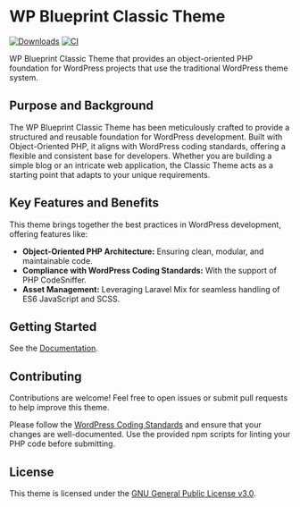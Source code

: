 # WP Blueprint Classic Theme

[![Downloads](https://img.shields.io/packagist/dt/wp-blueprint/theme-classic)](https://packagist.org/packages/wp-blueprint/theme-classic) [![CI](https://github.com/WP-Blueprint/wp-blueprint-theme-classic/actions/workflows/lint.yml/badge.svg)](https://github.com/WP-Blueprint/wp-blueprint-theme-classic/actions/workflows/lint.yml)

WP Blueprint Classic Theme that provides an object-oriented PHP foundation for WordPress projects that use the traditional WordPress theme system.

## Purpose and Background

The WP Blueprint Classic Theme has been meticulously crafted to provide a structured and reusable foundation for WordPress development. Built with Object-Oriented PHP, it aligns with WordPress coding standards, offering a flexible and consistent base for developers. Whether you are building a simple blog or an intricate web application, the Classic Theme acts as a starting point that adapts to your unique requirements.

## Key Features and Benefits

This theme brings together the best practices in WordPress development, offering features like:

- **Object-Oriented PHP Architecture:** Ensuring clean, modular, and maintainable code.
- **Compliance with WordPress Coding Standards:** With the support of PHP CodeSniffer.
- **Asset Management:** Leveraging Laravel Mix for seamless handling of ES6 JavaScript and SCSS.

## Getting Started

See the [Documentation](https://wp-blueprint.dev/documentation/themes/classic/).

## Contributing

Contributions are welcome! Feel free to open issues or submit pull requests to help improve this theme.

Please follow the [WordPress Coding Standards](https://developer.wordpress.org/coding-standards/wordpress-coding-standards/) and ensure that your changes are well-documented. Use the provided npm scripts for linting your PHP code before submitting.

## License

This theme is licensed under the [GNU General Public License v3.0](https://www.gnu.org/licenses/gpl-3.0).

